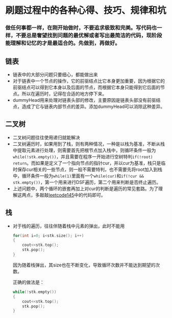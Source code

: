 # 刷题过程中的各种心得、技巧、规律和坑

### 做任何事都一样，在刚开始做时，不要追求极致和完美。写代码也一样，不要总是奢望找到问题的最优解或者写出最简洁的代码，现阶段能理解和记忆的才是最适合的。先做到，再做好。

## 链表
- 链表中的大部分问题只要细心，都能做出来
- 对于链表中一个节点的操作，它的前驱结点比它本身更加重要，因为根据它的前驱结点可以得到它本身以及后面的节点，而根据它本身只能得到它后面的节点。所以在遍历时，记得在合适的地方停下来。
- dummyHead用来处理对链表头部的修改，主要原因是链表头部没有前驱结点，造成了它与链表内部节点的差异。添加dummyHead可以消除这种差异。

## 二叉树
- 二叉树问题往往使用递归就能解决
- 二叉树遍历时，如果用到了栈，则有两种情况，一种是以栈为基准，不断从栈中提取元素进行处理，则需要首先把根节点加入栈中，则循环条件一般为`while(!stk.empty())`，并且需要在程序一开始进行空树特判`if(!root) return`。而如果是定义了一个指向节点的指针cur，并以cur为基准，栈只是临时保存cur相关的一些节点，则一般不需要特判，也不需要先将root加入到栈中，循环条件一般为`while(1)`里面有一个`while(cur)`和`if(!cur && stk.empty())`，第一个用来进行DSF遍历，第二个用来判断是否终止遍历。
- 上述问题中，两个循环的嵌套再加上对cur的判断是遍历的常见套路。为了理解这两点，多敲敲[leetcode145](LeetCode/problems/145.binary-tree-postorder-traversal.md)中的代码即可。

## 栈
- 对于栈的遍历，往往伴随着栈中元素的弹出，此时不能用
    ```c++
    for(int i=0; i<stk.size(); i++)
    {
        cout<<stk.top();
        stk.pop();
    }
    ```
    因为随着栈弹出，其size也在不断变化，导致循环次数并不能达到期望的次数。

    正确的做法是：
    ```c++
    while(!stk.empty())
    {
        cout<<stk.top();
        stk.pop();
    }
    ```

